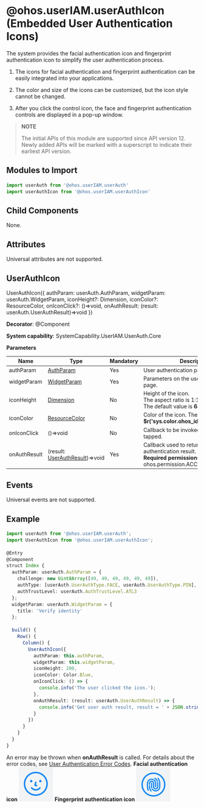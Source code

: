 # @ohos.userIAM.userAuthIcon (Embedded User Authentication Icons)

The system provides the facial authentication icon and fingerprint authentication icon to simplify the user authentication process.

1. The icons for facial authentication and fingerprint authentication can be easily integrated into your applications.

2. The color and size of the icons can be customized, but the icon style cannot be changed.

3. After you click the control icon, the face and fingerprint authentication controls are displayed in a pop-up window.

> **NOTE**
>
> The initial APIs of this module are supported since API version 12. Newly added APIs will be marked with a superscript to indicate their earliest API version.


## Modules to Import

```ts
import userAuth from '@ohos.userIAM.userAuth'
import userAuthIcon from '@ohos.userIAM.userAuthIcon'
```


## Child Components

None.


## Attributes

Universal attributes are not supported.

## UserAuthIcon

UserAuthIcon({
  authParam: userAuth.AuthParam,
  widgetParam: userAuth.WidgetParam,
  iconHeight?: Dimension,
  iconColor?: ResourceColor,
  onIconClick?: ()=>void,
  onAuthResult: (result: userAuth.UserAuthResult)=>void
})

**Decorator**: @Component

**System capability**: SystemCapability.UserIAM.UserAuth.Core

**Parameters**

| Name          | Type                                                        | Mandatory| Description                                                        |
| -------------- | ----------------------------------------------------------- | ---- | ------------------------------------------------------------ |
| authParam      | [AuthParam](js-apis-useriam-userauth.md#authparam10)        | Yes  | User authentication parameters.                                            |
| widgetParam    | [WidgetParam](js-apis-useriam-userauth.md#widgetparam10)    | Yes  | Parameters on the user authentication page.                                     |
| iconHeight     | [Dimension](../apis-arkui/arkui-ts/ts-types.md#dimension10) | No  | Height of the icon. <br/>The aspect ratio is 1:1. <br/>The default value is **64**.                  |
| iconColor      | [ResourceColor](../apis-arkui/arkui-ts/ts-types.md#resourcecolor) | No  | Color of the icon. The default value is **$r('sys.color.ohos_id_color_activated')**.|
| onIconClick    | ()=>void                                                      | No  | Callback to be invoked when the icon is tapped.                                        |
| onAuthResult   | (result: [UserAuthResult](js-apis-useriam-userauth.md#userauthresult10))=>void| Yes  | Callback used to return the user authentication result.<br>**Required permissions**: ohos.permission.ACCESS_BIOMETRIC |


## Events

Universal events are not supported.

## Example

```ts
import userAuth from '@ohos.userIAM.userAuth';
import UserAuthIcon from '@ohos.userIAM.userAuthIcon';

@Entry
@Component
struct Index {
  authParam: userAuth.AuthParam = {
    challenge: new Uint8Array([49, 49, 49, 49, 49, 49]),
    authType: [userAuth.UserAuthType.FACE, userAuth.UserAuthType.PIN],
    authTrustLevel: userAuth.AuthTrustLevel.ATL3
  };
  widgetParam: userAuth.WidgetParam = {
    title: 'Verify identity'
  };

  build() {
    Row() {
      Column() {
        UserAuthIcon({
          authParam: this.authParam,
          widgetParam: this.widgetParam,
          iconHeight: 200,
          iconColor: Color.Blue,
          onIconClick: () => {
            console.info('The user clicked the icon.');
          },
          onAuthResult: (result: userAuth.UserAuthResult) => {
            console.info('Get user auth result, result = ' + JSON.stringify(result));
          }
        })
      }
    }
  }
}
```
An error may be thrown when **onAuthResult** is called. For details about the error codes, see [User Authentication Error Codes](errorcode-useriam.md).
**Facial authentication icon**
![Face Icon](figures/user_auth_icon_face.png)
**Fingerprint authentication icon**
![Fingerprint icon](figures/user_auth_icon_fingerprint.png)
